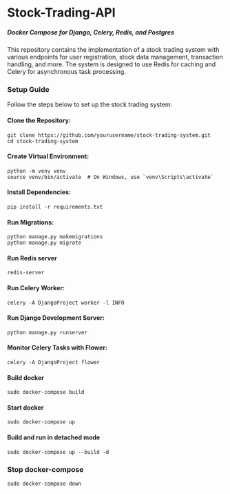 # Stock-Trading-API
##### Docker Compose for Django, Celery, Redis, and Postgres
This repository contains the implementation of a stock trading system with various endpoints for user registration, stock data management, transaction handling, and more. The system is designed to use Redis for caching and Celery for asynchronous task processing.

### Setup Guide
Follow the steps below to set up the stock trading system:

#### Clone the Repository:

```
git clone https://github.com/yourusername/stock-trading-system.git
cd stock-trading-system
```
#### Create Virtual Environment:
```
python -m venv venv
source venv/bin/activate  # On Windows, use `venv\Scripts\activate`

```
#### Install Dependencies:

```
pip install -r requirements.txt

```

#### Run Migrations:
```
python manage.py makemigrations
python manage.py migrate

```
#### Run Redis server
```
redis-server
```

#### Run Celery Worker:
```
celery -A DjangoProject worker -l INFO

```

#### Run Django Development Server:

```
python manage.py runserver
```

#### Monitor Celery Tasks with Flower:
```
celery -A DjangoProject flower
```



#### Build docker

```
sudo docker-compose build
```

#### Start docker

```
sudo docker-compose up
```

#### Build and run in detached mode

```
sudo docker-compose up --build -d
```

### Stop docker-compose

```
sudo docker-compose down
```
